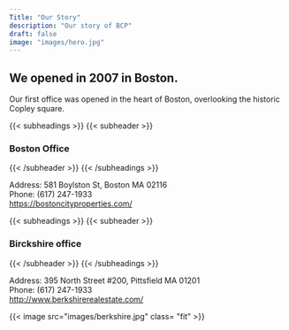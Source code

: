 ```yaml
---
Title: "Our Story"
description: "Our story of BCP"
draft: false
image: "images/hero.jpg"
---
```


## We opened in 2007 in Boston.



Our first office was opened in the heart of Boston, overlooking the historic Copley square.

{{< subheadings >}}
  {{< subheader >}}
  ### Boston Office

  {{< /subheader >}}
{{< /subheadings >}}

Address: 581 Boylston St, Boston MA 02116 \
Phone: (617) 247-1933 \
https://bostoncityproperties.com/

{{< subheadings >}}
{{< subheader >}}
  ### Birckshire office
  {{< /subheader >}}
{{< /subheadings >}}

Address: 395 North Street #200, Pittsfield MA 01201 \
Phone: (617) 247-1933 \
http://www.berkshirerealestate.com/

{{< image src="images/berkshire.jpg" class= "fit" >}}